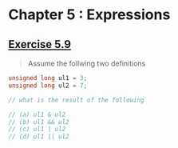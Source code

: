 # Chapter 5 : Expressions


## [Exercise 5.9](ex5_9/ex5_9/main.cpp)

> Assume the follwing two definitions


```cpp
unsigned long ul1 = 3;
unsigned long ul2 = 7;

// what is the result of the following

// (a) ul1 & ul2
// (b) ul1 && ul2
// (c) ul1 | ul2
// (d) ul1 || ul2

```

